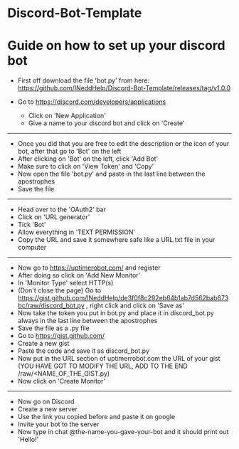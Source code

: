 # Discord-Bot-Template
#
# Guide on how to set up your discord bot

- First off download the file 'bot.py' from here: https://github.com/INeddHelp/Discord-Bot-Template/releases/tag/v1.0.0

- Go to https://discord.com/developers/applications
    - Click on 'New Application'
    - Give a name to your discord bot and click on 'Create'

---

- Once you did that you are free to edit the description or the icon of your bot, after that go to 'Bot' on the left
- After clicking on 'Bot' on the left, click 'Add Bot'
- Make sure to click on 'View Token' and 'Copy'
- Now open the file 'bot.py' and paste in the last line between the apostrophes
- Save the file
    
---

- Head over to the 'OAuth2' bar
- Click on 'URL generator'
- Tick 'Bot'
- Allow everything in 'TEXT PERMISSION'
- Copy the URL and save it somewhere safe like a URL.txt file in your computer

---

- Now go to https://uptimerobot.com/ and register
- After doing so click on 'Add New Monitor'
- In 'Monitor Type' select HTTP(s)
- (Don't close the page) Go to https://gist.github.com/INeddHelp/de3f0f8c292eb64b1ab7d562bab673bc/raw/discord_bot.py , right click and click on 'Save as'
- Now take the token you put in bot.py and place it in discord_bot.py always in the last line between the apostrophes
- Save the file as a .py file 
- Go to https://gist.github.com/
- Create a new gist
- Paste the code and save it as discord_bot.py
- Now put in the URL section of uptimerrobot.com the URL of your gist (YOU HAVE GOT TO MODIFY THE URL, ADD TO THE END /raw/<NAME_OF_THE_GIST.py)
- Now click on 'Create Monitor'

---

- Now go on Discord
- Create a new server
- Use the link you copied before and paste it on google
- Invite your bot to the server 
- Now type in chat @the-name-you-gave-your-bot and it should print out 'Hello!'

